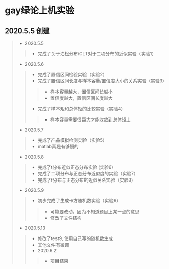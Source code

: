 # gay绿论上机实验
## 2020.5.5 创建
> * 2020.5.5
>> * 完成了关于泊松分布/CLT对于二项分布的近似实验（实验1）
> * 2020.5.6
>> * 完成了置信区间检验实验（实验2）
>> * 完成了置信区间长度与样本容量/置信度大小的关系实验（实验3）
>>> * 样本容量越大，置信区间长越小
>>> * 置信度越大，置信区间长度越大
>> * 完成了样本矩和总体矩的比较实验（实验4）
>>> * 样本容量需要很巨大才能收敛到总体矩上
> * 2020.5.7
>> * 完成了产品模拟检测实验（实验5）
>> * matlab真是有够慢的
> * 2020.5.8
>> * 完成了t分布近似正态分布实验 (实验6)
>> * 完成了二项分布与正态分布近似度的实验（实验7）
>> * 完成了f分布与正态分布的近似关系实验（实验8）
> * 2020.5.9
>> * 初步完成了生成卡方随机数实验（实验9）
>>> * 可能要改动，因为不知道题目上某一点的意思
>>> * 修改了文件结构
> * 2020.5.13
>> * 修改了test9, 使用自己写的随机数生成
>> * 其他文件有微调
>> * 2020.6.2
>>> * 项目结束